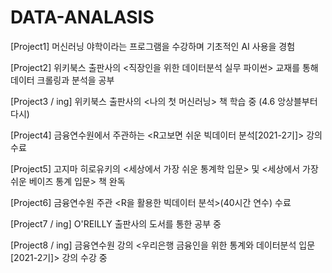 # DATA-ANALASIS

[Project1]  머신러닝 야학이라는 프로그램을 수강하며 기초적인 AI 사용을 경험

[Project2]  위키북스 출판사의 <직장인을 위한 데이터분석 실무 파이썬> 교재를 통해 데이터 크롤링과 분석을 공부

[Project3 / ing] 위키북스 출판사의 <나의 첫 머신러닝> 책 학습 중 (4.6 앙상블부터 다시)

[Project4] 금융연수원에서 주관하는 <R고보면 쉬운 빅데이터 분석[2021-2기]> 강의 수료

[Project5] 고지마 히로유키의 <세상에서 가장 쉬운 통계학 입문> 및 <세상에서 가장 쉬운 베이즈 통계 입문> 책 완독

[Project6] 금융연수원 주관 <R을 활용한 빅데이터 분석>(40시간 연수) 수료

[Project7 / ing] O'REILLY 출판사의 <Practical Statistic for Data Scientists> 도서를 통한 공부 중

[Project8 / ing] 금융연수원 강의 <우리은행 금융인을 위한 통계와 데이터분석 입문[2021-2기]> 강의 수강 중



